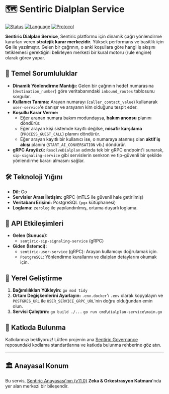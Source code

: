 # 🗺️ Sentiric Dialplan Service

[![Status](https://img.shields.io/badge/status-active-success.svg)]()
[![Language](https://img.shields.io/badge/language-Go-blue.svg)]()
[![Protocol](https://img.shields.io/badge/protocol-gRPC_(mTLS)-green.svg)]()

**Sentiric Dialplan Service**, Sentiric platformu için dinamik çağrı yönlendirme kararları veren **stratejik karar merkezidir.** Yüksek performans ve basitlik için **Go** ile yazılmıştır. Gelen bir çağrının, o anki koşullara göre hangi iş akışını tetiklemesi gerektiğini belirleyen merkezi bir kural motoru (rule engine) olarak görev yapar.

## 🎯 Temel Sorumluluklar

*   **Dinamik Yönlendirme Mantığı:** Gelen bir çağrının hedef numarasına (`destination_number`) göre veritabanındaki `inbound_routes` tablosunu sorgular.
*   **Kullanıcı Tanıma:** Arayan numarayı (`caller_contact_value`) kullanarak `user-service`'e danışır ve arayanın kim olduğunu tespit eder.
*   **Koşullu Karar Verme:**
    *   Eğer aranan numara bakım modundaysa, **bakım anonsu** planını döndürür.
    *   Eğer arayan kişi sistemde kayıtlı değilse, **misafir karşılama** (`PROCESS_GUEST_CALL`) planını döndürür.
    *   Eğer arayan kayıtlı bir kullanıcı ise, o numaraya atanmış olan **aktif iş akışı** planını (`START_AI_CONVERSATION` vb.) döndürür.
*   **gRPC Arayüzü:** `ResolveDialplan` adında tek bir gRPC endpoint'i sunarak, `sip-signaling-service` gibi servislerin senkron ve tip-güvenli bir şekilde yönlendirme kararı almasını sağlar.

## 🛠️ Teknoloji Yığını

*   **Dil:** Go
*   **Servisler Arası İletişim:** gRPC (mTLS ile güvenli hale getirilmiş)
*   **Veritabanı Erişimi:** PostgreSQL (`pgx` kütüphanesi)
*   **Loglama:** `zerolog` ile yapılandırılmış, ortama duyarlı loglama.

## 🔌 API Etkileşimleri

*   **Gelen (Sunucu):**
    *   `sentiric-sip-signaling-service` (gRPC)
*   **Giden (İstemci):**
    *   `sentiric-user-service` (gRPC): Arayan kullanıcıyı doğrulamak için.
    *   `PostgreSQL`: Yönlendirme kurallarını ve dialplan detaylarını okumak için.

## 🚀 Yerel Geliştirme

1.  **Bağımlılıkları Yükleyin:** `go mod tidy`
2.  **Ortam Değişkenlerini Ayarlayın:** `.env.docker`'ı `.env` olarak kopyalayın ve `POSTGRES_URL` ile `USER_SERVICE_GRPC_URL`'nin doğru olduğundan emin olun.
3.  **Servisi Çalıştırın:** `go build ./...` `go run cmd\dialplan-service\main.go`

## 🤝 Katkıda Bulunma

Katkılarınızı bekliyoruz! Lütfen projenin ana [Sentiric Governance](https://github.com/sentiric/sentiric-governance) reposundaki kodlama standartlarına ve katkıda bulunma rehberine göz atın.

---
## 🏛️ Anayasal Konum

Bu servis, [Sentiric Anayasası'nın (v11.0)](https://github.com/sentiric/sentiric-governance/blob/main/docs/blueprint/Architecture-Overview.md) **Zeka & Orkestrasyon Katmanı**'nda yer alan merkezi bir bileşendir.